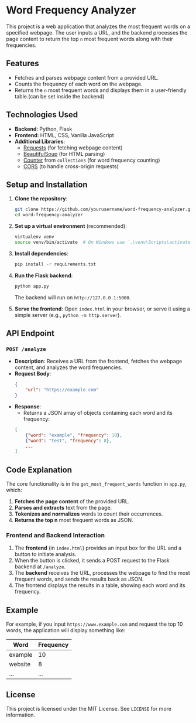 # Word Frequency Analyzer

This project is a web application that analyzes the most frequent words on a specified webpage. The user inputs a URL, and the backend processes the page content to return the top `n` most frequent words along with their frequencies.

## Features

- Fetches and parses webpage content from a provided URL.
- Counts the frequency of each word on the webpage.
- Returns the `n` most frequent words and displays them in a user-friendly table.(can be set inside the backend)

## Technologies Used

- **Backend**: Python, Flask
- **Frontend**: HTML, CSS, Vanilla JavaScript
- **Additional Libraries**: 
  - [Requests](https://pypi.org/project/requests/) (for fetching webpage content)
  - [BeautifulSoup](https://www.crummy.com/software/BeautifulSoup/) (for HTML parsing)
  - [Counter](https://docs.python.org/3/library/collections.html#collections.Counter) from `collections` (for word frequency counting)
  - [CORS](https://flask-cors.readthedocs.io/en/latest/) (to handle cross-origin requests)

## Setup and Installation

1. **Clone the repository**:
    ```bash
    git clone https://github.com/yourusername/word-frequency-analyzer.git
    cd word-frequency-analyzer
    ```

2. **Set up a virtual environment** (recommended):
    ```bash
    virtualenv venv
    source venv/bin/activate  # On Windows use `.\venv\Scripts\activate`
    ```

3. **Install dependencies**:
    ```bash
    pip install -r requirements.txt
    ```

4. **Run the Flask backend**:
    ```bash
    python app.py
    ```
    The backend will run on `http://127.0.0.1:5000`.

5. **Serve the frontend**:
    Open `index.html` in your browser, or serve it using a simple server (e.g., `python -m http.server`).

## API Endpoint

### `POST /analyze`

- **Description**: Receives a URL from the frontend, fetches the webpage content, and analyzes the word frequencies.
- **Request Body**:
    ```json
    {
        "url": "https://example.com"
    }
    ```
- **Response**:
    - Returns a JSON array of objects containing each word and its frequency:
    ```json
    [
        {"word": "example", "frequency": 10},
        {"word": "test", "frequency": 8},
        ...
    ]
    ```

## Code Explanation

The core functionality is in the `get_most_frequent_words` function in `app.py`, which:

1. **Fetches the page content** of the provided URL.
2. **Parses and extracts** text from the page.
3. **Tokenizes and normalizes** words to count their occurrences.
4. **Returns the top n** most frequent words as JSON.

### Frontend and Backend Interaction

1. The **frontend** (in `index.html`) provides an input box for the URL and a button to initiate analysis.
2. When the button is clicked, it sends a POST request to the Flask backend at `/analyze`.
3. The **backend** receives the URL, processes the webpage to find the most frequent words, and sends the results back as JSON.
4. The frontend displays the results in a table, showing each word and its frequency.

## Example

For example, if you input `https://www.example.com` and request the top 10 words, the application will display something like:

| Word     | Frequency |
|----------|-----------|
| example  | 10        |
| website  | 8         |
| ...      | ...       |

## License

This project is licensed under the MIT License. See `LICENSE` for more information.
